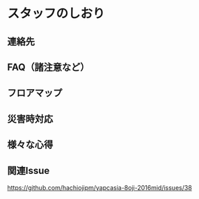 スタッフのしおり
======

## 連絡先

## FAQ（諸注意など）

## フロアマップ

## 災害時対応

## 様々な心得

## 関連Issue

https://github.com/hachiojipm/yapcasia-8oji-2016mid/issues/38
